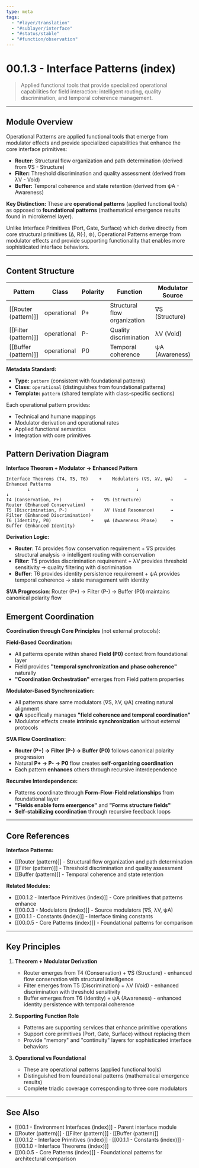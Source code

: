 ```yaml
---
type: meta
tags:
  - "#layer/translation"
  - "#sublayer/interface"
  - "#status/stable"
  - "#function/observation"
---
```


# 00.1.3 - Interface Patterns (index)

> Applied functional tools that provide specialized operational capabilities for field interaction: intelligent routing, quality discrimination, and temporal coherence management.

---

## Module Overview

Operational Patterns are applied functional tools that emerge from modulator effects and provide specialized capabilities that enhance the core interface primitives:

- **Router:** Structural flow organization and path determination (derived from ∇S - Structure)
- **Filter:** Threshold discrimination and quality assessment (derived from λV - Void)
- **Buffer:** Temporal coherence and state retention (derived from ψA - Awareness)

**Key Distinction:** These are **operational patterns** (applied functional tools) as opposed to **foundational patterns** (mathematical emergence results found in microkernel layer).

Unlike Interface Primitives (Port, Gate, Surface) which derive directly from core structural primitives (∆, R(·), ⊚), Operational Patterns emerge from modulator effects and provide supporting functionality that enables more sophisticated interface behaviors.

---

## Content Structure

| Pattern | Class | Polarity | Function | Modulator Source |
|---------|-------|----------|----------|------------------|
| [[Router (pattern)]] | operational | P+ | Structural flow organization | ∇S (Structure) |
| [[Filter (pattern)]] | operational | P- | Quality discrimination | λV (Void) |
| [[Buffer (pattern)]] | operational | P0 | Temporal coherence | ψA (Awareness) |

**Metadata Standard:**
- **Type:** `pattern` (consistent with foundational patterns)
- **Class:** `operational` (distinguishes from foundational patterns)
- **Template:** `pattern` (shared template with class-specific sections)

Each operational pattern provides:
- Technical and humane mappings
- Modulator derivation and operational rates
- Applied functional semantics
- Integration with core primitives

## Pattern Derivation Diagram

**Interface Theorem + Modulator → Enhanced Pattern**

```
Interface Theorems (T4, T5, T6)    +    Modulators (∇S, λV, ψA)    →    Enhanced Patterns
        ↓                                        ↓                            ↓
T4 (Conservation, P+)           +    ∇S (Structure)           →    Router (Enhanced Conservation)
T5 (Discrimination, P-)         +    λV (Void Resonance)      →    Filter (Enhanced Discrimination)
T6 (Identity, P0)               +    ψA (Awareness Phase)     →    Buffer (Enhanced Identity)
```

**Derivation Logic:**
- **Router**: T4 provides flow conservation requirement + ∇S provides structural analysis → intelligent routing with conservation
- **Filter**: T5 provides discrimination requirement + λV provides threshold sensitivity → quality filtering with discrimination
- **Buffer**: T6 provides identity persistence requirement + ψA provides temporal coherence → state management with identity

**SVA Progression**: Router (P+) → Filter (P-) → Buffer (P0) maintains canonical polarity flow

## Emergent Coordination

**Coordination through Core Principles** (not external protocols):

**Field-Based Coordination:**
- All patterns operate within shared **Field (P0)** context from foundational layer
- Field provides **"temporal synchronization and phase coherence"** naturally
- **"Coordination Orchestration"** emerges from Field pattern properties

**Modulator-Based Synchronization:**
- All patterns share same modulators (∇S, λV, ψA) creating natural alignment
- **ψA** specifically manages **"field coherence and temporal coordination"**
- Modulator effects create **intrinsic synchronization** without external protocols

**SVA Flow Coordination:**
- **Router (P+) → Filter (P-) → Buffer (P0)** follows canonical polarity progression
- Natural **P+ → P- → P0** flow creates **self-organizing coordination**
- Each pattern **enhances** others through recursive interdependence

**Recursive Interdependence:**
- Patterns coordinate through **Form-Flow-Field relationships** from foundational layer
- **"Fields enable form emergence"** and **"Forms structure fields"**
- **Self-stabilizing coordination** through recursive feedback loops

---

## Core References

**Interface Patterns:**
- [[Router (pattern)]] - Structural flow organization and path determination
- [[Filter (pattern)]] - Threshold discrimination and quality assessment
- [[Buffer (pattern)]] - Temporal coherence and state retention

**Related Modules:**
- [[00.1.2 - Interface Primitives (index)]] - Core primitives that patterns enhance
- [[00.0.3 - Modulators (index)]] - Source modulators (∇S, λV, ψA)
- [[00.1.1 - Constants (index)]] - Interface timing constants
- [[00.0.5 - Core Patterns (index)]] - Foundational patterns for comparison

---

## Key Principles

1. **Theorem + Modulator Derivation**
   - Router emerges from T4 (Conservation) + ∇S (Structure) - enhanced flow conservation with structural intelligence
   - Filter emerges from T5 (Discrimination) + λV (Void) - enhanced discrimination with threshold sensitivity
   - Buffer emerges from T6 (Identity) + ψA (Awareness) - enhanced identity persistence with temporal coherence

2. **Supporting Function Role**
   - Patterns are supporting services that enhance primitive operations
   - Support core primitives (Port, Gate, Surface) without replacing them
   - Provide "memory" and "continuity" layers for sophisticated interface behaviors

3. **Operational vs Foundational**
   - These are operational patterns (applied functional tools)
   - Distinguished from foundational patterns (mathematical emergence results)
   - Complete triadic coverage corresponding to three core modulators

---

## See Also

- [[00.1 - Environment Interfaces (index)]] - Parent interface module
- [[Router (pattern)]] · [[Filter (pattern)]] · [[Buffer (pattern)]]
- [[00.1.2 - Interface Primitives (index)]] · [[00.1.1 - Constants (index)]] · [[00.1.0 - Interface Theorems (index)]]
- [[00.0.5 - Core Patterns (index)]] - Foundational patterns for architectural comparison